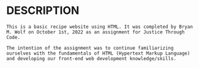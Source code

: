 # DESCRIPTION
    This is a basic recipe website using HTML. It was completed by Bryan M. Wolf on October 1st, 2022 as an assignment for Justice Through Code.

    The intention of the assignment was to continue familiarizing ourselves with the fundamentals of HTML (Hypertext Markup Language) and developing our front-end web development knowledge/skills.
